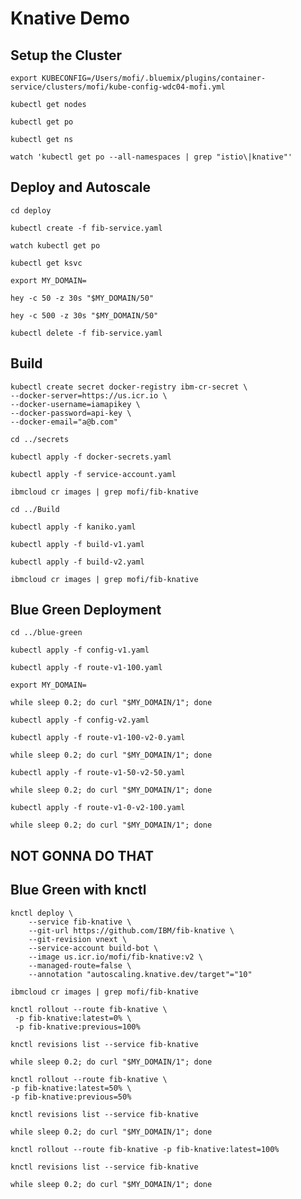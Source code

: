 # Knative Demo

## Setup the Cluster

```text
export KUBECONFIG=/Users/mofi/.bluemix/plugins/container-service/clusters/mofi/kube-config-wdc04-mofi.yml
```

```text
kubectl get nodes
```

```text
kubectl get po
```

```text
kubectl get ns
```

```text
watch 'kubectl get po --all-namespaces | grep "istio\|knative"'
```

## Deploy and Autoscale

```text
cd deploy
```

```text
kubectl create -f fib-service.yaml
```

```text
watch kubectl get po
```

```text
kubectl get ksvc
```

```text
export MY_DOMAIN=
```

```text
hey -c 50 -z 30s "$MY_DOMAIN/50"
```

```text
hey -c 500 -z 30s "$MY_DOMAIN/50"
```

```text
kubectl delete -f fib-service.yaml
```

## Build

```text
kubectl create secret docker-registry ibm-cr-secret \
--docker-server=https://us.icr.io \
--docker-username=iamapikey \
--docker-password=api-key \
--docker-email="a@b.com"
```

```text
cd ../secrets
```

```text
kubectl apply -f docker-secrets.yaml
```

```text
kubectl apply -f service-account.yaml
```

```text
ibmcloud cr images | grep mofi/fib-knative
```

```text
cd ../Build
```

```text
kubectl apply -f kaniko.yaml
```

```text
kubectl apply -f build-v1.yaml
```

```text
kubectl apply -f build-v2.yaml
```

```text
ibmcloud cr images | grep mofi/fib-knative
```

## Blue Green Deployment

```text
cd ../blue-green
```

```text
kubectl apply -f config-v1.yaml
```

```text
kubectl apply -f route-v1-100.yaml
```

```text
export MY_DOMAIN=
```

```text
while sleep 0.2; do curl "$MY_DOMAIN/1"; done
```

```text
kubectl apply -f config-v2.yaml
```

```text
kubectl apply -f route-v1-100-v2-0.yaml
```

```text
while sleep 0.2; do curl "$MY_DOMAIN/1"; done
```

```text
kubectl apply -f route-v1-50-v2-50.yaml
```

```text
while sleep 0.2; do curl "$MY_DOMAIN/1"; done
```

```text
kubectl apply -f route-v1-0-v2-100.yaml
```

```text
while sleep 0.2; do curl "$MY_DOMAIN/1"; done
```

## NOT GONNA DO THAT

## Blue Green with knctl

```text
knctl deploy \
    --service fib-knative \
    --git-url https://github.com/IBM/fib-knative \
    --git-revision vnext \
    --service-account build-bot \
    --image us.icr.io/mofi/fib-knative:v2 \
    --managed-route=false \
    --annotation "autoscaling.knative.dev/target"="10"
```

```text
ibmcloud cr images | grep mofi/fib-knative
```

```text
knctl rollout --route fib-knative \
 -p fib-knative:latest=0% \
 -p fib-knative:previous=100%
```

```text
knctl revisions list --service fib-knative
```

```text
while sleep 0.2; do curl "$MY_DOMAIN/1"; done
```

```text
knctl rollout --route fib-knative \
-p fib-knative:latest=50% \
-p fib-knative:previous=50%
```

```text
knctl revisions list --service fib-knative
```

```text
while sleep 0.2; do curl "$MY_DOMAIN/1"; done
```

```text
knctl rollout --route fib-knative -p fib-knative:latest=100%
```

```text
knctl revisions list --service fib-knative
```

```text
while sleep 0.2; do curl "$MY_DOMAIN/1"; done
```

